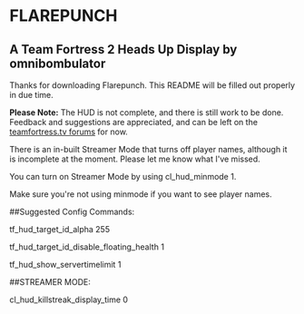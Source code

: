 FLAREPUNCH
======
A Team Fortress 2 Heads Up Display by omnibombulator
------
Thanks for downloading Flarepunch.
This README will be filled out properly in due time.

**Please Note:** The HUD is not complete, and there is still work to be done. Feedback and suggestions are appreciated, and can be left on the [teamfortress.tv forums](https://huds.tf/forum/showthread.php?tid=2) for now.

There is an in-built Streamer Mode that turns off player names, although it is incomplete at the moment. Please let me know what I've missed.

You can turn on Streamer Mode by using cl_hud_minmode 1.

Make sure you're not using minmode if you want to see player names.

##Suggested Config Commands:

tf_hud_target_id_alpha 255

tf_hud_target_id_disable_floating_health 1

tf_hud_show_servertimelimit 1

##STREAMER MODE:

cl_hud_killstreak_display_time 0